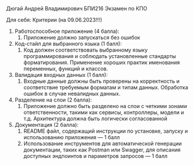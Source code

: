 Дюгай Андрей Владимирович БПИ216
Экзамен по КПО

Для себя:
Критерии (на 09.06.2023!!!)
1. Работоспособное приложение (4 балла):
    1. Приложение должно запускаться без ошибок 
2. Код-стайл для выбранного языка (1 балл):
    1. Код должен соответствовать выбранному языку программирования и соблюдать установленные стандарты форматирования. Применение хороших практик именования переменных, функций и классов.
3. Валидация входных данных (1 балл):
    1. Входные данные должны быть проверены на корректность и соответствие требуемым форматам и типам данных. Обработка ошибок в случае невалидных данных. 
4. Разделение на слои (2 балла):
    1. Приложение должно быть разделено на слои с четкими зонами ответственности, такими как сервисы, контроллеры, модели и т.д. Архитектура должна быть логически согласованной 
5. Документация  (2 балла):
    1. README файл, содержащий инструкции по установке, запуску и использованию приложения — 1 балл
    2. Использование инструментов для автоматической генерации документации, таких как Postman или Swagger, для описания доступных эндпоинтов и параметров запросов — 1 балл
